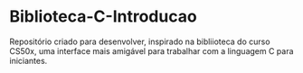 # Biblioteca-C-Introducao
Repositório criado para desenvolver, inspirado na bibliioteca do curso CS50x, uma interface mais amigável para trabalhar com a linguagem C para iniciantes.
